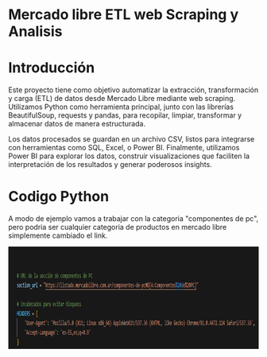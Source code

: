 # **Mercado libre ETL web Scraping y Analisis**

# **Introducción**
Este proyecto tiene como objetivo automatizar la extracción, transformación y carga (ETL) de datos desde Mercado Libre mediante web scraping. Utilizamos Python como herramienta principal, junto con las librerías BeautifulSoup, requests y pandas, para recopilar, limpiar, transformar y almacenar datos de manera estructurada.

Los datos procesados se guardan en un archivo CSV, listos para integrarse con herramientas como SQL, Excel, o Power BI.
Finalmente, utilizamos Power BI para explorar los datos, construir visualizaciones que faciliten la interpretación de los resultados y generar poderosos insights.

# **Codigo Python**

A modo de ejemplo vamos a trabajar con la categoria "componentes de pc", pero podria ser cualquier categoria de productos en mercado libre simplemente cambiado el link.

<img src="images/URL.png" alt="URL" width="1020" height="206">
